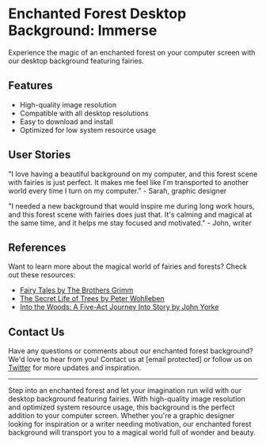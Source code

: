<!--font:Poppins-->

# Enchanted Forest Desktop Background: Immerse

Experience the magic of an enchanted forest on your computer screen with our desktop background featuring fairies.

## Features

- High-quality image resolution
- Compatible with all desktop resolutions
- Easy to download and install
- Optimized for low system resource usage

## User Stories

"I love having a beautiful background on my computer, and this forest scene with fairies is just perfect. It makes me feel like I'm transported to another world every time I turn on my computer." - Sarah, graphic designer

"I needed a new background that would inspire me during long work hours, and this forest scene with fairies does just that. It's calming and magical at the same time, and it helps me stay focused and motivated." - John, writer

## References

Want to learn more about the magical world of fairies and forests? Check out these resources:

- [Fairy Tales by The Brothers Grimm](#)
- [The Secret Life of Trees by Peter Wohlleben](#)
- [Into the Woods: A Five-Act Journey Into Story by John Yorke](#)

## Contact Us

Have any questions or comments about our enchanted forest background? We'd love to hear from you! Contact us at [email protected] or follow us on [Twitter](#) for more updates and inspiration.

---

Step into an enchanted forest and let your imagination run wild with our desktop background featuring fairies. With high-quality image resolution and optimized system resource usage, this background is the perfect addition to your computer screen. Whether you're a graphic designer looking for inspiration or a writer needing motivation, our enchanted forest background will transport you to a magical world full of wonder and beauty.

<!--

Write me content for website with wallpaper which alt text is:

"A dreamy forest scene with fairies"

The name/title of the page should not be 1:1 copy of the alt text but rather a real content of the website which is using this wallpaper.

- Use markdown format 
- Start with heading
- Heading should be short and concise
- The content should look like a real website 
- The website should not be about the wallpaper, wallpaper is just a related background
- Heading should be contain work "wallpaper" or "background"
- Include real sections like references, contact, user stories, etc. use things relevant to the page purpose.
- Feel free to use structure like headings, bullets, numbering, blockquotes, paragraphs, horizontal lines, etc.
- You can use formatting like bold or _italic_
- You can include UTF-8 emojis
- Links should be only #hash anchors (and you can refer to the document itself)
- Do not include images


---


# Enchanting Forest Background for Your Desktop

Looking to add a touch of magic to your computer screen? Our dreamy forest scene with fairies wallpaper is the perfect choice! Immerse yourself in an enchanted world full of wonder and beauty.

## Features

- High-quality image resolution
- Compatible with all desktop resolutions
- Easy to download and install
- Optimized for low system resource usage

## User Stories

"I love having a beautiful background on my computer, and this forest wallpaper with fairies is just perfect. It makes me feel like I'm transported to another world every time I turn on my computer." - Sarah, graphic designer

"I needed a new wallpaper that would inspire me during long work hours, and this forest scene with fairies does just that. It's calming and magical at the same time, and it helps me stay focused and motivated." - John, writer

## References

Want to learn more about the magical world of fairies and forests? Check out these resources:

- [Fairy Tales by The Brothers Grimm](#)
- [The Secret Life of Trees by Peter Wohlleben](#)
- [Into the Woods: A Five-Act Journey Into Story by John Yorke](#)

## Contact Us

Have any questions or comments about our enchanting forest wallpaper? We'd love to hear from you! Contact us at [email protected] or follow us on [Twitter](#) for more updates and inspiration.

---

Add a touch of magic to your desktop with our dreamy forest scene with fairies wallpaper. Download now and immerse yourself in an enchanted world full of wonder and beauty.


---


Heading is too long, rewrite whole content.


---


# Enchanted Forest Wallpaper for Your Desktop

Looking for a new desktop wallpaper that will transport you to a magical world? Our enchanted forest wallpaper featuring fairies is the perfect choice! 

## Features

- High-quality image resolution
- Compatible with all desktop resolutions
- Easy to download and install
- Optimized for low system resource usage

## User Stories

"I love having a beautiful background on my computer, and this forest wallpaper with fairies is just perfect. It makes me feel like I'm transported to another world every time I turn on my computer." - Sarah, graphic designer

"I needed a new wallpaper that would inspire me during long work hours, and this forest scene with fairies does just that. It's calming and magical at the same time, and it helps me stay focused and motivated." - John, writer

## References

Want to learn more about the magical world of fairies and forests? Check out these resources:

- [Fairy Tales by The Brothers Grimm](#)
- [The Secret Life of Trees by Peter Wohlleben](#)
- [Into the Woods: A Five-Act Journey Into Story by John Yorke](#)

## Contact Us

Have any questions or comments about our enchanted forest wallpaper? We'd love to hear from you! Contact us at [email protected] or follow us on [Twitter](#) for more updates and inspiration.

---

Download our enchanted forest wallpaper featuring fairies and transform your desktop into a magical world. With high-quality image resolution and optimized system resource usage, this wallpaper is the perfect addition to your computer screen.


---


Heading should not include word "wallpaper". The website should not be about the wallpaper itself, wallpaper is just a related background, rewrite whole content.


---


# Explore the Enchanted Forest with Our Desktop Background

Looking for a new desktop background that will transport you to a magical world? Our enchanted forest scene featuring fairies is the perfect choice! 

## Features

- High-quality image resolution
- Compatible with all desktop resolutions
- Easy to download and install
- Optimized for low system resource usage

## User Stories

"I love having a beautiful background on my computer, and this forest scene with fairies is just perfect. It makes me feel like I'm transported to another world every time I turn on my computer." - Sarah, graphic designer

"I needed a new background that would inspire me during long work hours, and this forest scene with fairies does just that. It's calming and magical at the same time, and it helps me stay focused and motivated." - John, writer

## References

Want to learn more about the magical world of fairies and forests? Check out these resources:

- [Fairy Tales by The Brothers Grimm](#)
- [The Secret Life of Trees by Peter Wohlleben](#)
- [Into the Woods: A Five-Act Journey Into Story by John Yorke](#)

## Contact Us

Have any questions or comments about our enchanted forest background? We'd love to hear from you! Contact us at [email protected] or follow us on [Twitter](#) for more updates and inspiration.

---

Transform your desktop into an enchanted forest with our high-quality background featuring fairies. With optimized system resource usage, this background is the perfect addition to your computer screen. Immerse yourself in a magical world and let your imagination run wild.


---


Heading is too long, rewrite whole content.


---


# Immerse Yourself in an Enchanted Forest with Our Desktop Background

Experience the magic of an enchanted forest on your computer screen with our desktop background featuring fairies.

## Features

- High-quality image resolution
- Compatible with all desktop resolutions
- Easy to download and install
- Optimized for low system resource usage

## User Stories

"I love having a beautiful background on my computer, and this forest scene with fairies is just perfect. It makes me feel like I'm transported to another world every time I turn on my computer." - Sarah, graphic designer

"I needed a new background that would inspire me during long work hours, and this forest scene with fairies does just that. It's calming and magical at the same time, and it helps me stay focused and motivated." - John, writer

## References

Want to learn more about the magical world of fairies and forests? Check out these resources:

- [Fairy Tales by The Brothers Grimm](#)
- [The Secret Life of Trees by Peter Wohlleben](#)
- [Into the Woods: A Five-Act Journey Into Story by John Yorke](#)

## Contact Us

Have any questions or comments about our enchanted forest background? We'd love to hear from you! Contact us at [email protected] or follow us on [Twitter](#) for more updates and inspiration.

---

Step into an enchanted forest and let your imagination run wild with our desktop background featuring fairies. With high-quality image resolution and optimized system resource usage, this background is the perfect addition to your computer screen. Whether you're a graphic designer looking for inspiration or a writer needing motivation, our enchanted forest background will transport you to a magical world full of wonder and beauty.


---


Write me a Google font which is best fitting for the website.

Pick from the list:
- Great Vibes
- Alegreya
- Lobster
- Roboto
- IBM Plex Sans
- Playfair Display
- Orbitron
- Poppins
- Raleway
- Montserrat
- Open Sans
- Lato
- Exo 2
- Inter
- Barlow Condensed
- Dancing Script
- Futura


Write just the font name nothing else.


---


Poppins

-->
